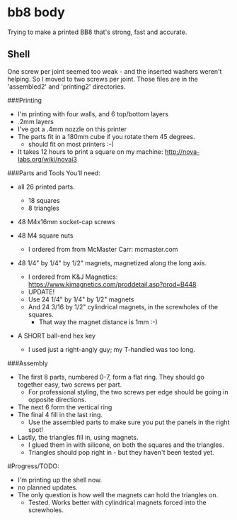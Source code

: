 # bb8 body
Trying to make a printed BB8 that's strong, fast and accurate.

## Shell
One screw per joint seemed too weak - and the inserted washers weren't helping.
So I moved to two screws per joint.  Those files are in the 'assembled2' and 'printing2' directories.

###Printing
- I'm printing with four walls, and 6 top/bottom layers
- .2mm layers
- I've got a .4mm nozzle on this printer
- The parts fit in a 180mm cube if you rotate them 45 degrees.
  - should fit on most printers :-)
- It takes 12 hours to print a square on my machine: http://nova-labs.org/wiki/novai3

###Parts and Tools
You'll need:
- all 26 printed parts.
  - 18 squares
  - 8 triangles
- 48 M4x16mm socket-cap screws
- 48 M4 square nuts
  - I ordered from from McMaster Carr: mcmaster.com
- 48 1/4" by 1/4" by 1/2" magnets, magnetized along the long axis.
  - I ordered from K&J Magnetics: https://www.kjmagnetics.com/proddetail.asp?prod=B448
  - UPDATE!
  - Use 24 1/4" by 1/4" by 1/2" magnets
  - And 24 3/16 by 1/2" cylindrical magnets, in the screwholes of the squares.
    - That way the magnet distance is 1mm :-)

- A SHORT ball-end hex key
  - I used just a right-angly guy; my T-handled was too long.

###Assembly
- The first 8 parts, numbered 0-7, form a flat ring.  They should go together easy, two screws per part.
  - For professional styling, the two screws per edge should be going in opposite directions.
- The next 6 form the vertical ring
- The final 4 fill in the last ring.
  - Use the assembled parts to make sure you put the panels in the right spot!
- Lastly, the triangles fill in, using magnets.
  - I glued them in with silicone, on both the squares and the triangles.
  - Triangles should pop right in - but they haven't been tested yet.

#Progress/TODO:
- I'm printing up the shell now.
- no planned updates.
- The only question is how well the magnets can hold the triangles on.
  - Tested.  Works better with cylindrical magnets forced into the screwholes.
